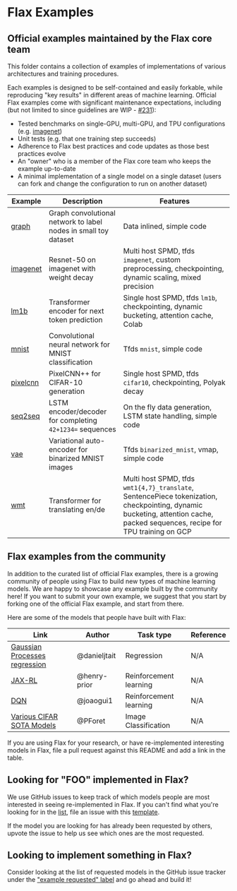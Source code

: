 # Flax Examples
 
## Official examples maintained by the Flax core team
 
This folder contains a collection of examples of implementations of various architectures and training procedures.
 
Each examples is designed to be self-contained and easily forkable, while reproducing "key results" in different areas of machine learning. Official Flax examples come with significant maintenance expectations, including (but not limited to since guidelines are WIP - [#231](https://github.com/google/flax/issues/231)):
* Tested benchmarks on single-GPU, multi-GPU, and TPU configurations (e.g. [imagenet](imagenet/))
* Unit tests (e.g. that one training step succeeds)
* Adherence to Flax best practices and code updates as those best practices evolve
* An "owner" who is a member of the Flax core team who keeps the example up-to-date
* A minimal implementation of a single model on a single dataset (users can fork and change the configuration to run on another dataset)

| Example | Description | Features |
| ------- | ----------- | -------- |
| [graph](graph/README.md) | Graph convolutional network to label nodes in small toy dataset | Data inlined, simple code |
| [imagenet](imagenet/README.md) | Resnet-50 on imagenet with weight decay | Multi host SPMD, tfds `imagenet`, custom preprocessing, checkpointing, dynamic scaling, mixed precision |
| [lm1b](lm1b/README.md) | Transformer encoder for next token prediction | Single host SPMD, tfds `lm1b`, checkpointing, dynamic bucketing, attention cache, Colab |
| [mnist](mnist/README.md) | Convolutional neural network for MNIST classification | Tfds `mnist`, simple code |
| [pixelcnn](pixelcnn/README.md) | PixelCNN++ for CIFAR-10 generation | Single host SPMD, tfds `cifar10`, checkpointing, Polyak decay |
| [seq2seq](seq2seq/README.md) | LSTM encoder/decoder for completing `42+1234=` sequences | On the fly data generation, LSTM state handling, simple code |
| [vae](vae/README.md) | Variational auto-encoder for binarized MNIST images | Tfds `binarized_mnist`, vmap, simple code |
| [wmt](wmt/README.md) | Transformer for translating en/de | Multi host SPMD, tfds `wmt1{4,7}_translate`, SentencePiece tokenization, checkpointing, dynamic bucketing, attention cache, packed sequences, recipe for TPU training on GCP |

## Flax examples from the community
 
In addition to the curated list of official Flax examples, there is a growing community of people using Flax to build new types of machine learning models. We are happy to showcase any example built by the community here! If you want to submit your own example, we suggest that you start by forking one of the official Flax example, and start from there.
 
Here are some of the models that people have built with Flax:

| Link  | Author | Task type | Reference |
| ------------- | ------------- | ------------ | ---------- |
| [Gaussian Processes regression](https://github.com/danieljtait/ladax/tree/master/examples)  | @danieljtait | Regression | N/A |  |
| [JAX-RL](https://github.com/henry-prior/jax-rl)  | @henry-prior  | Reinforcement learning | N/A |
| [DQN](https://github.com/joaogui1/RL-JAX/tree/master/DQN)  | @joaogui1  | Reinforcement learning | N/A |
| [Various CIFAR SOTA Models](https://github.com/google-research/google-research/tree/master/flax_cifar) | @PForet | Image Classification | N/A |

If you are using Flax for your research, or have re-implemented interesting models in Flax, file a pull request against this README and add a link in the table.
 
## Looking for "FOO" implemented in Flax?

We use GitHub issues to keep track of which models people are most interested in seeing re-implemented in Flax. If you can't find what you're looking for in the [list](https://github.com/google/flax/labels/example%20request), file an issue with this [template](https://github.com/google/flax/issues/new?assignees=&template=example_request.md&title=).
 
If the model you are looking for has already been requested by others, upvote the issue to help us see which ones are the most requested.

## Looking to implement something in Flax?
 
Consider looking at the list of requested models in the GitHub issue tracker under the ["example requested" label](https://github.com/google/flax/labels/example%20request) and go ahead and build it!
